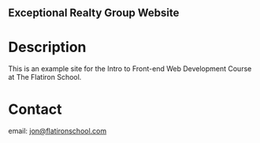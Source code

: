 Exceptional Realty Group Website
---

# Description

This is an example site for the Intro to Front-end Web Development Course at The Flatiron School.

# Contact

email: jon@flatironschool.com


